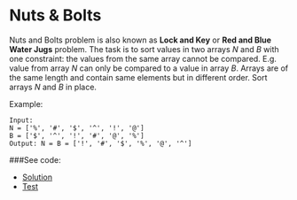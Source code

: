 # Nuts & Bolts

Nuts and Bolts problem is also known as **Lock and Key** or **Red and Blue Water Jugs** 
 problem. The task is to sort values in two arrays *N* and *B* with one constraint: the 
 values from the same array cannot be compared. E.g. value from array *N* can only be 
 compared to a value in array *B*. Arrays are of the same length and contain same elements
 but in different order. Sort arrays *N* and *B* in place.

Example:
```
Input:
N = ['%', '#', '$', '^', '!', '@']
B = ['$', '^', '!', '#', '@', '%']
Output: N = B = ['!', '#', '$', '%', '@', '^'] 
```

###See code:
- [Solution](./__init__.py)
- [Test](./test.py)